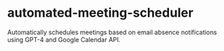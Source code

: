 # automated-meeting-scheduler
Automatically schedules meetings based on email absence notifications using GPT-4 and Google Calendar API.
